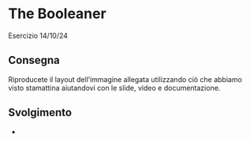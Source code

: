 The Booleaner
===
Esercizio 14/10/24
## Consegna
Riproducete il layout dell’immagine allegata utilizzando ciò che abbiamo visto stamattina aiutandovi con le slide, video e documentazione.
## Svolgimento
- 

